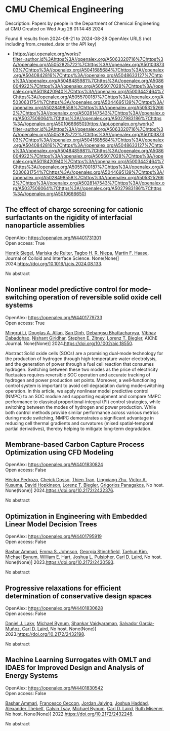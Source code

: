 # CMU Chemical Engineering
Description: Papers by people in the Department of Chemical Engineering at CMU
Created on Wed Aug 28 01:14:48 2024

Found 6 results from 2024-08-21 to 2024-08-28
OpenAlex URLS (not including from_created_date or the API key)
- [https://api.openalex.org/works?filter=author.id%3Ahttps%3A//openalex.org/A5063320716%7Chttps%3A//openalex.org/A5052825722%7Chttps%3A//openalex.org/A5010387303%7Chttps%3A//openalex.org/A5041685684%7Chttps%3A//openalex.org/A5040842816%7Chttps%3A//openalex.org/A5048633127%7Chttps%3A//openalex.org/A5048485981%7Chttps%3A//openalex.org/A5086004922%7Chttps%3A//openalex.org/A5056017028%7Chttps%3A//openalex.org/A5018420940%7Chttps%3A//openalex.org/A5003442464%7Chttps%3A//openalex.org/A5055700187%7Chttps%3A//openalex.org/A5030631754%7Chttps%3A//openalex.org/A5044695139%7Chttps%3A//openalex.org/A5028498558%7Chttps%3A//openalex.org/A5053252662%7Chttps%3A//openalex.org/A5028147543%7Chttps%3A//openalex.org/A5037506064%7Chttps%3A//openalex.org/A5027983186%7Chttps%3A//openalex.org/A5010666650](https://api.openalex.org/works?filter=author.id%3Ahttps%3A//openalex.org/A5063320716%7Chttps%3A//openalex.org/A5052825722%7Chttps%3A//openalex.org/A5010387303%7Chttps%3A//openalex.org/A5041685684%7Chttps%3A//openalex.org/A5040842816%7Chttps%3A//openalex.org/A5048633127%7Chttps%3A//openalex.org/A5048485981%7Chttps%3A//openalex.org/A5086004922%7Chttps%3A//openalex.org/A5056017028%7Chttps%3A//openalex.org/A5018420940%7Chttps%3A//openalex.org/A5003442464%7Chttps%3A//openalex.org/A5055700187%7Chttps%3A//openalex.org/A5030631754%7Chttps%3A//openalex.org/A5044695139%7Chttps%3A//openalex.org/A5028498558%7Chttps%3A//openalex.org/A5053252662%7Chttps%3A//openalex.org/A5028147543%7Chttps%3A//openalex.org/A5037506064%7Chttps%3A//openalex.org/A5027983186%7Chttps%3A//openalex.org/A5010666650)

## The effect of charge screening for cationic surfactants on the rigidity of interfacial nanoparticle assemblies   

OpenAlex: https://openalex.org/W4401731301    
Open access: True
    
[Henrik Siegel](https://openalex.org/A5063835207), [Mariska de Ruiter](https://openalex.org/A5073139898), [Tagbo H. R. Niepa](https://openalex.org/A5044695139), [Martin F. Haase](https://openalex.org/A5082397792), Journal of Colloid and Interface Science. None(None)] 2024.https://doi.org/10.1016/j.jcis.2024.08.133.
    
No abstract    

    

## Nonlinear model predictive control for mode‐switching operation of reversible solid oxide cell systems   

OpenAlex: https://openalex.org/W4401779733    
Open access: True
    
[Mingrui Li](https://openalex.org/A5100684502), [Douglas A. Allan](https://openalex.org/A5103997831), [San Dinh](https://openalex.org/A5059801671), [Debangsu Bhattacharyya](https://openalex.org/A5037148093), [Vibhav Dabadghao](https://openalex.org/A5038709099), [Nishant Giridhar](https://openalex.org/A5094303018), [Stephen E. Zitney](https://openalex.org/A5087843055), [Lorenz T. Biegler](https://openalex.org/A5052825722), AIChE Journal. None(None)] 2024.https://doi.org/10.1002/aic.18550.
    
Abstract Solid oxide cells (SOCs) are a promising dual‐mode technology for the production of hydrogen through high‐temperature water electrolysis, and the generation of power through a fuel cell reaction that consumes hydrogen. Switching between these two modes as the price of electricity fluctuates requires reversible SOC operation and accurate tracking of hydrogen and power production set points. Moreover, a well‐functioning control system is important to avoid cell degradation during mode‐switching operation. In this article, we apply nonlinear model predictive control (NMPC) to an SOC module and supporting equipment and compare NMPC performance to classical proportional‐integral (PI) control strategies, while switching between the modes of hydrogen and power production. While both control methods provide similar performance across various metrics during mode switching, NMPC demonstrates a significant advantage in reducing cell thermal gradients and curvatures (mixed spatial‐temporal partial derivatives), thereby helping to mitigate long‐term degradation.    

    

## Membrane-based Carbon Capture Process Optimization using CFD Modeling   

OpenAlex: https://openalex.org/W4401830824    
Open access: False
    
[Héctor Pedrozo](https://openalex.org/A5079899169), [Cheick Dosso](https://openalex.org/A5093713938), [Thien Tran](https://openalex.org/A5037749425), [Lingxiang Zhu](https://openalex.org/A5002137675), [Victor A. Kusuma](https://openalex.org/A5041659494), [David Hopkinson](https://openalex.org/A5101028600), [Lorenz T. Biegler](https://openalex.org/A5052825722), [Grigorios Panagakos](https://openalex.org/A5028498558), No host. None(None)] 2024.https://doi.org/10.2172/2432376.
    
No abstract    

    

## Optimization in Engineering with Embedded Linear Model Decision Trees   

OpenAlex: https://openalex.org/W4401795919    
Open access: False
    
[Bashar Ammari](https://openalex.org/A5092486945), [Emma S. Johnson](https://openalex.org/A5026170862), [Georgia Stinchfield](https://openalex.org/A5007541692), [Taehun Kim](https://openalex.org/A5100387012), [Michael Bynum](https://openalex.org/A5031357535), [William E. Hart](https://openalex.org/A5102842741), [Joshua L. Pulsipher](https://openalex.org/A5036452308), [Carl D. Laird](https://openalex.org/A5030631754), No host. None(None)] 2023.https://doi.org/10.2172/2430593.
    
No abstract    

    

## Progressive relaxations for efficient determination of conservative design spaces   

OpenAlex: https://openalex.org/W4401830628    
Open access: False
    
[Daniel J. Laky](https://openalex.org/A5068550448), [Michael Bynum](https://openalex.org/A5031357535), [Shankar Vaidyaraman](https://openalex.org/A5004225517), [Salvador García‐Muñoz](https://openalex.org/A5060552015), [Carl D. Laird](https://openalex.org/A5030631754), No host. None(None)] 2023.https://doi.org/10.2172/2432198.
    
No abstract    

    

## Machine Learning Surrogates with OMLT and IDAES for Improved Design and Analysis of Energy Systems   

OpenAlex: https://openalex.org/W4401830542    
Open access: False
    
[Bashar Ammari](https://openalex.org/A5092486945), [Francesco Ceccon](https://openalex.org/A5055930983), [Jordan Jalving](https://openalex.org/A5029553393), [Joshua Haddad](https://openalex.org/A5063923752), [Alexander Thebelt](https://openalex.org/A5030898113), [Calvin Tsay](https://openalex.org/A5068409517), [Michael Bynum](https://openalex.org/A5031357535), [Carl D. Laird](https://openalex.org/A5030631754), [Ruth Misener](https://openalex.org/A5054244566), No host. None(None)] 2022.https://doi.org/10.2172/2432248.
    
No abstract    

    
